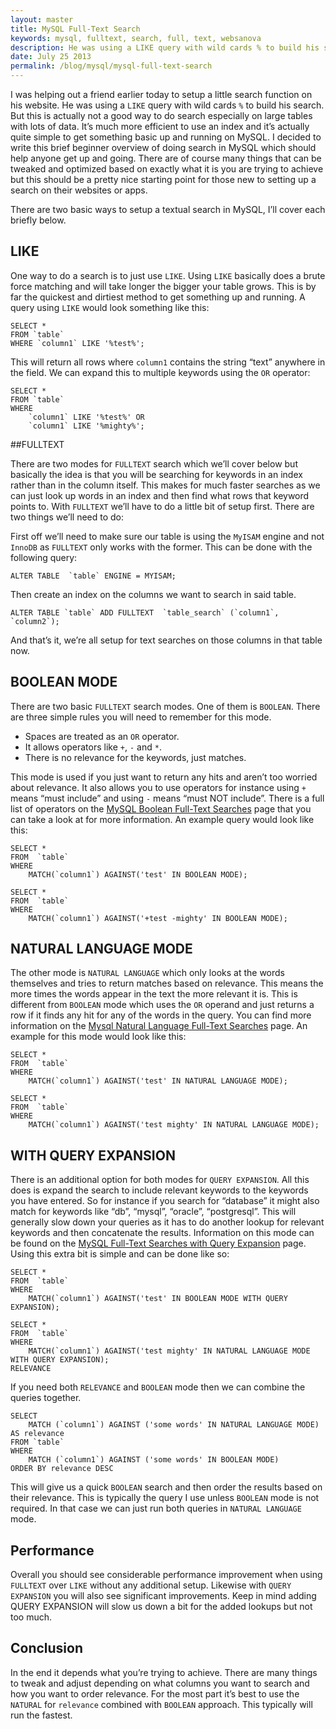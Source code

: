```yaml
---
layout: master
title: MySQL Full-Text Search
keywords: mysql, fulltext, search, full, text, websanova
description: He was using a LIKE query with wild cards % to build his search. But this is actually not a good way to do search especially on large tables with lots of data.
date: July 25 2013
permalink: /blog/mysql/mysql-full-text-search
---
```


I was helping out a friend earlier today to setup a little search function on his website. He was using a `LIKE` query with wild cards `%` to build his search. But this is actually not a good way to do search especially on large tables with lots of data. It’s much more efficient to use an index and it’s actually quite simple to get something basic up and running on MySQL. I decided to write this brief beginner overview of doing search in MySQL which should help anyone get up and going. There are of course many things that can be tweaked and optimized based on exactly what it is you are trying to achieve but this should be a pretty nice starting point for those new to setting up a search on their websites or apps.

There are two basic ways to setup a textual search in MySQL, I’ll cover each briefly below.

## LIKE

One way to do a search is to just use `LIKE`. Using `LIKE` basically does a brute force matching and will take longer the bigger your table grows. This is by far the quickest and dirtiest method to get something up and running. A query using `LIKE` would look something like this:

~~~
SELECT *
FROM `table`
WHERE `column1` LIKE '%test%';
~~~

This will return all rows where `column1` contains the string “text” anywhere in the field. We can expand this to multiple keywords using the `OR` operator:

~~~
SELECT *
FROM `table`
WHERE 
    `column1` LIKE '%test%' OR 
    `column1` LIKE '%mighty%';
~~~

##FULLTEXT

There are two modes for `FULLTEXT` search which we’ll cover below but basically the idea is that you will be searching for keywords in an index rather than in the column itself. This makes for much faster searches as we can just look up words in an index and then find what rows that keyword points to. With `FULLTEXT` we’ll have to do a little bit of setup first. There are two things we’ll need to do:

First off we’ll need to make sure our table is using the `MyISAM` engine and not `InnoDB` as `FULLTEXT` only works with the former. This can be done with the following query:

~~~
ALTER TABLE  `table` ENGINE = MYISAM;
~~~

Then create an index on the columns we want to search in said table.

~~~
ALTER TABLE `table` ADD FULLTEXT  `table_search` (`column1`, `column2`);
~~~

And that’s it, we’re all setup for text searches on those columns in that table now.

## BOOLEAN MODE

There are two basic `FULLTEXT` search modes. One of them is `BOOLEAN`. There are three simple rules you will need to remember for this mode.

* Spaces are treated as an `OR` operator.
* It allows operators like `+`, `-` and `*`.
* There is no relevance for the keywords, just matches.

This mode is used if you just want to return any hits and aren’t too worried about relevance. It also allows you to use operators for instance using `+` means “must include” and using `-` means “must NOT include”. There is a full list of operators on the [MySQL Boolean Full-Text Searches](http://dev.mysql.com/doc/refman/5.5/en//fulltext-boolean.html) page that you can take a look at for more information. An example query would look like this:

~~~
SELECT *
FROM  `table`
WHERE
    MATCH(`column1`) AGAINST('test' IN BOOLEAN MODE);

SELECT *
FROM  `table`
WHERE
    MATCH(`column1`) AGAINST('+test -mighty' IN BOOLEAN MODE);
~~~

## NATURAL LANGUAGE MODE

The other mode is `NATURAL LANGUAGE` which only looks at the words themselves and tries to return matches based on relevance. This means the more times the words appear in the text the more relevant it is. This is different from `BOOLEAN` mode which uses the `OR` operand and just returns a row if it finds any hit for any of the words in the query. You can find more information on the [Mysql Natural Language Full-Text Searches](http://dev.mysql.com/doc/refman/5.0/en/fulltext-natural-language.html) page. An example for this mode would look like this:

~~~
SELECT *
FROM  `table`
WHERE
    MATCH(`column1`) AGAINST('test' IN NATURAL LANGUAGE MODE);

SELECT *
FROM  `table`
WHERE
    MATCH(`column1`) AGAINST('test mighty' IN NATURAL LANGUAGE MODE);
~~~

## WITH QUERY EXPANSION

There is an additional option for both modes for `QUERY EXPANSION`. All this does is expand the search to include relevant keywords to the keywords you have entered. So for instance if you search for “database” it might also match for keywords like “db”, “mysql”, “oracle”, “postgresql”. This will generally slow down your queries as it has to do another lookup for relevant keywords and then concatenate the results. Information on this mode can be found on the [MySQL Full-Text Searches with Query Expansion](http://www.websanova.com/blog/mysql/mysql-full-text-search) page. Using this extra bit is simple and can be done like so:

~~~
SELECT *
FROM  `table`
WHERE
    MATCH(`column1`) AGAINST('test' IN BOOLEAN MODE WITH QUERY EXPANSION);

SELECT *
FROM  `table`
WHERE
    MATCH(`column1`) AGAINST('test mighty' IN NATURAL LANGUAGE MODE WITH QUERY EXPANSION);
RELEVANCE
~~~

If you need both `RELEVANCE` and `BOOLEAN` mode then we can combine the queries together.

~~~
SELECT
    MATCH (`column1`) AGAINST ('some words' IN NATURAL LANGUAGE MODE) AS relevance
FROM `table`
WHERE
    MATCH (`column1`) AGAINST ('some words' IN BOOLEAN MODE)
ORDER BY relevance DESC
~~~

This will give us a quick `BOOLEAN` search and then order the results based on their relevance. This is typically the query I use unless `BOOLEAN` mode is not required. In that case we can just run both queries in `NATURAL LANGUAGE` mode.

## Performance

Overall you should see considerable performance improvement when using `FULLTEXT` over `LIKE` without any additional setup. Likewise with `QUERY EXPANSION` you will also see significant improvements. Keep in mind adding QUERY EXPANSION will slow us down a bit for the added lookups but not too much.

## Conclusion

In the end it depends what you’re trying to achieve. There are many things to tweak and adjust depending on what columns you want to search and how you want to order relevance. For the most part it’s best to use the `NATURAL` for `relevance` combined with `BOOLEAN` approach. This typically will run the fastest.